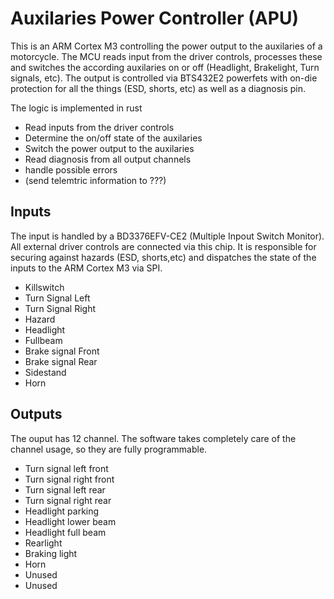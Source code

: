# Auxilaries Power Controller (APU)

This is an ARM Cortex M3 controlling the power output to the auxilaries of a motorcycle. The
MCU reads input from the driver controls, processes these and switches the according auxilaries
on or off (Headlight, Brakelight, Turn signals, etc). The output is controlled via BTS432E2 
powerfets with on-die protection for all the things (ESD, shorts, etc) as well as a diagnosis pin.

The logic is implemented in rust

* Read inputs from the driver controls
* Determine the on/off state of the auxilaries
* Switch the power output to the auxilaries
* Read diagnosis from all output channels
* handle possible errors
* (send telemtric information to ???)

## Inputs

The input is handled by a BD3376EFV-CE2 (Multiple Inpout Switch Monitor). All external driver controls 
are connected via this chip. It is responsible for securing against hazards (ESD, shorts,etc) and dispatches
the state of the inputs to the ARM Cortex M3 via SPI.

* Killswitch
* Turn Signal Left
* Turn Signal Right
* Hazard
* Headlight
* Fullbeam
* Brake signal Front
* Brake signal Rear
* Sidestand
* Horn

## Outputs

The ouput has 12 channel. The software takes completely care of the channel
usage, so they are fully programmable.

* Turn signal left front
* Turn signal right front
* Turn signal left rear
* Turn signal right rear
* Headlight parking
* Headlight lower beam
* Headlight full beam
* Rearlight
* Braking light
* Horn
* Unused
* Unused
